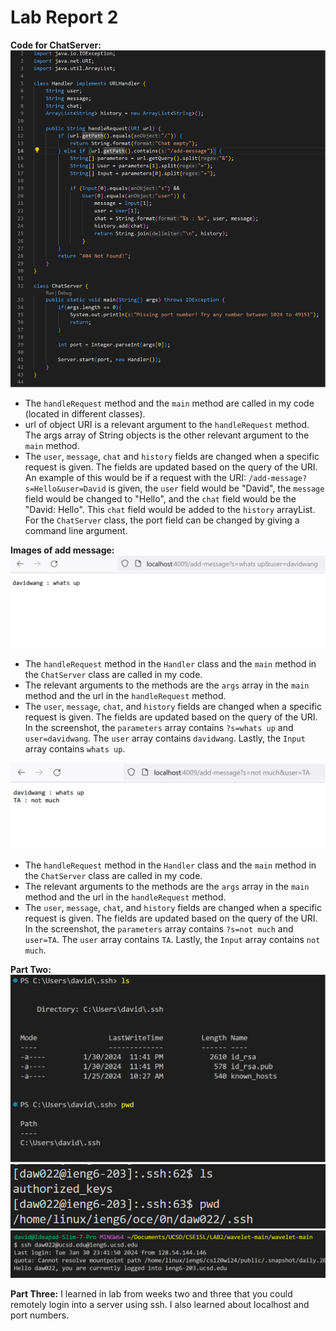 # Lab Report 2

**Code for ChatServer:**
 ![Image](lab2_code.png)
- The ```handleRequest``` method and the ```main``` method are called in my code (located in different classes).
- url of object URI is a relevant argument to the ```handleRequest``` method. The args array of String objects is the other relevant argument to the ```main``` method.
- The ```user```, ```message```, ```chat``` and ```history``` fields are changed when a specific request is given. The fields are updated based on the query of the URI. An example of this would be if a request with the URI: ```/add-message?s=Hello&user=David``` is given, the ```user``` field would be "David", the ```message``` field would be changed to "Hello", and the ```chat``` field would be the "David: Hello". This ```chat``` field would be added to the ```history``` arrayList. For the ```ChatServer``` class, the port field can be changed by giving a command line argument.


**Images of add message:**
 ![Image](chatone.png)
 - The ```handleRequest``` method in the ```Handler``` class and the ```main``` method in the ```ChatServer``` class are called in my code.
- The relevant arguments to the methods are the ```args``` array in the ```main``` method and the url in the ```handleRequest``` method. 
- The ```user```, ```message```, ```chat```, and ```history``` fields are changed when a specific request is given. The fields are updated based on the query of the URI. In the screenshot, the ```parameters``` array contains ```?s=whats up``` and ```user=davidwang```. The ```user``` array contains ```davidwang```. Lastly, the ```Input``` array contains ```whats up```.

 ![Image](chattwo.png)
- The ```handleRequest``` method in the ```Handler``` class and the ```main``` method in the ```ChatServer``` class are called in my code.
- The relevant arguments to the methods are the ```args``` array in the ```main``` method and the url in the ```handleRequest``` method. 
- The ```user```, ```message```, ```chat```, and ```history``` fields are changed when a specific request is given. The fields are updated based on the query of the URI. In the screenshot, the ```parameters``` array contains ```?s=not much``` and ```user=TA```. The ```user``` array contains ```TA```. Lastly, the ```Input``` array contains ```not much```.


**Part Two:**
 ![Image](privatekey.png)
 ![Image](publickey.png)
 ![Image](login.png)

 
**Part Three:**
I learned in lab from weeks two and three that you could remotely login into a server using ssh. I also learned about localhost and port numbers. 
